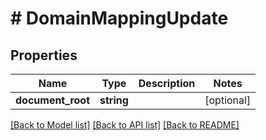 # # DomainMappingUpdate

## Properties

Name | Type | Description | Notes
------------ | ------------- | ------------- | -------------
**document_root** | **string** |  | [optional]

[[Back to Model list]](../../README.md#models) [[Back to API list]](../../README.md#endpoints) [[Back to README]](../../README.md)
